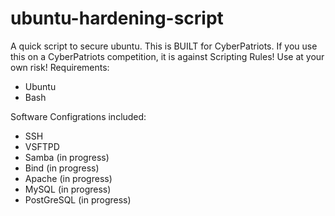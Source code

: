 # ubuntu-hardening-script
A quick script to secure ubuntu.
This is BUILT for CyberPatriots. If you use this on a CyberPatriots competition, it is against Scripting Rules! Use at your own risk!
Requirements:
- Ubuntu
- Bash

Software Configrations included:
- SSH
- VSFTPD
- Samba (in progress)
- Bind (in progress)
- Apache (in progress)
- MySQL (in progress)
- PostGreSQL (in progress)

